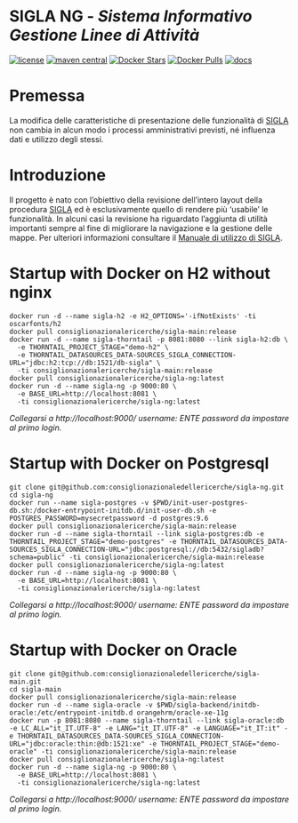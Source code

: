 # SIGLA NG - _Sistema Informativo Gestione Linee di Attività_

[![license](https://img.shields.io/badge/License-AGPL%20v3-blue.svg)](LICENSE)
[![maven central](https://img.shields.io/maven-central/v/it.cnr.si.sigla/sigla-ng.svg?style=flat)](https://mvnrepository.com/artifact/it.cnr.si.sigla/sigla-ng)
[![Docker Stars](https://img.shields.io/docker/stars/consiglionazionalericerche/sigla-ng.svg)](https://hub.docker.com/r/consiglionazionalericerche/sigla-ng/)
[![Docker Pulls](https://img.shields.io/docker/pulls/consiglionazionalericerche/sigla-ng.svg)](https://hub.docker.com/r/consiglionazionalericerche/sigla-ng/)
[![docs](https://img.shields.io/travis/consiglionazionaledellericerche/sigla-main.svg?label=docs)](https://consiglionazionaledellericerche.github.io/sigla-main)

# Premessa

La modifica delle caratteristiche di presentazione delle funzionalità di [SIGLA](https://github.com/consiglionazionaledellericerche/sigla-main) 
non cambia in alcun modo i processi amministrativi previsti, né influenza dati e utilizzo degli stessi.

# Introduzione

Il progetto è nato con l’obiettivo della revisione dell’intero layout della procedura [SIGLA](https://github.com/consiglionazionaledellericerche/sigla-main) 
ed è esclusivamente quello di rendere più ‘usabile’ le funzionalità. In alcuni casi la revisione ha riguardato l’aggiunta di utilità importanti sempre al fine di migliorare la navigazione e la gestione delle mappe.
Per ulteriori informazioni consultare il [Manuale di utilizzo di SIGLA](https://consiglionazionaledellericerche.github.io/sigla-main/nuovo_layout.html).             

# Startup with Docker on H2 without nginx
```shell script
docker run -d --name sigla-h2 -e H2_OPTIONS='-ifNotExists' -ti oscarfonts/h2
docker pull consiglionazionalericerche/sigla-main:release
docker run -d --name sigla-thorntail -p 8081:8080 --link sigla-h2:db \
  -e THORNTAIL_PROJECT_STAGE="demo-h2" \
  -e THORNTAIL_DATASOURCES_DATA-SOURCES_SIGLA_CONNECTION-URL="jdbc:h2:tcp://db:1521/db-sigla" \
  -ti consiglionazionalericerche/sigla-main:release
docker pull consiglionazionalericerche/sigla-ng:latest
docker run -d --name sigla-ng -p 9000:80 \
  -e BASE_URL=http://localhost:8081 \
  -ti consiglionazionalericerche/sigla-ng:latest
```
_Collegarsi a http://localhost:9000/ username: ENTE password da impostare al primo login._

# Startup with Docker on Postgresql
```shell script
git clone git@github.com:consiglionazionaledellericerche/sigla-ng.git
cd sigla-ng
docker run --name sigla-postgres -v $PWD/init-user-postgres-db.sh:/docker-entrypoint-initdb.d/init-user-db.sh -e POSTGRES_PASSWORD=mysecretpassword -d postgres:9.6
docker pull consiglionazionalericerche/sigla-main:release
docker run -d --name sigla-thorntail --link sigla-postgres:db -e THORNTAIL_PROJECT_STAGE="demo-postgres" -e THORNTAIL_DATASOURCES_DATA-SOURCES_SIGLA_CONNECTION-URL="jdbc:postgresql://db:5432/sigladb?schema=public" -ti consiglionazionalericerche/sigla-main:release
docker pull consiglionazionalericerche/sigla-ng:latest
docker run -d --name sigla-ng -p 9000:80 \
  -e BASE_URL=http://localhost:8081 \
  -ti consiglionazionalericerche/sigla-ng:latest
```
_Collegarsi a http://localhost:9000/ username: ENTE password da impostare al primo login._

# Startup with Docker on Oracle
```shell script
git clone git@github.com:consiglionazionaledellericerche/sigla-main.git
cd sigla-main
docker pull consiglionazionalericerche/sigla-main:release
docker run -d --name sigla-oracle -v $PWD/sigla-backend/initdb-oracle:/etc/entrypoint-initdb.d orangehrm/oracle-xe-11g
docker run -p 8081:8080 --name sigla-thorntail --link sigla-oracle:db -e LC_ALL="it_IT.UTF-8" -e LANG="it_IT.UTF-8" -e LANGUAGE="it_IT:it" -e THORNTAIL_DATASOURCES_DATA-SOURCES_SIGLA_CONNECTION-URL="jdbc:oracle:thin:@db:1521:xe" -e THORNTAIL_PROJECT_STAGE="demo-oracle" -ti consiglionazionalericerche/sigla-main:release
docker pull consiglionazionalericerche/sigla-ng:latest
docker run -d --name sigla-ng -p 9000:80 \
  -e BASE_URL=http://localhost:8081 \
  -ti consiglionazionalericerche/sigla-ng:latest
```
_Collegarsi a http://localhost:9000/ username: ENTE password da impostare al primo login._


